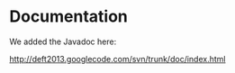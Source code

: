 # Documentation #

We added the Javadoc here:

http://deft2013.googlecode.com/svn/trunk/doc/index.html